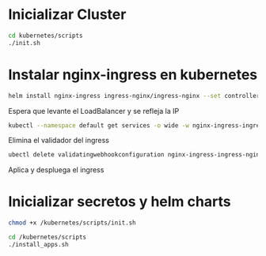 # Inicializar Cluster

```bash
cd kubernetes/scripts
./init.sh
```



# Instalar nginx-ingress en kubernetes

```bash
helm install nginx-ingress ingress-nginx/ingress-nginx --set controller.publishService.enabled=true
```

Espera que levante el LoadBalancer y se refleja la IP

```bash
kubectl --namespace default get services -o wide -w nginx-ingress-ingress-nginx-controller
```

Elimina el validador del ingress

```bash
ubectl delete validatingwebhookconfiguration nginx-ingress-ingress-nginx-admission
```

Aplica y despluega el ingress


# Inicializar secretos y helm charts
```bash
chmod +x /kubernetes/scripts/init.sh
```

```bash
cd /kubernetes/scripts
./install_apps.sh
```
